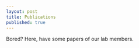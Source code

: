 ```yaml
---
layout: post
title: Publications
published: true
---
```


Bored? Here, have some papers of our lab members.


